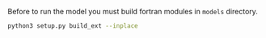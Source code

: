 Before to run the model you must build fortran modules in `models`
directory.

```bash
python3 setup.py build_ext --inplace
```
